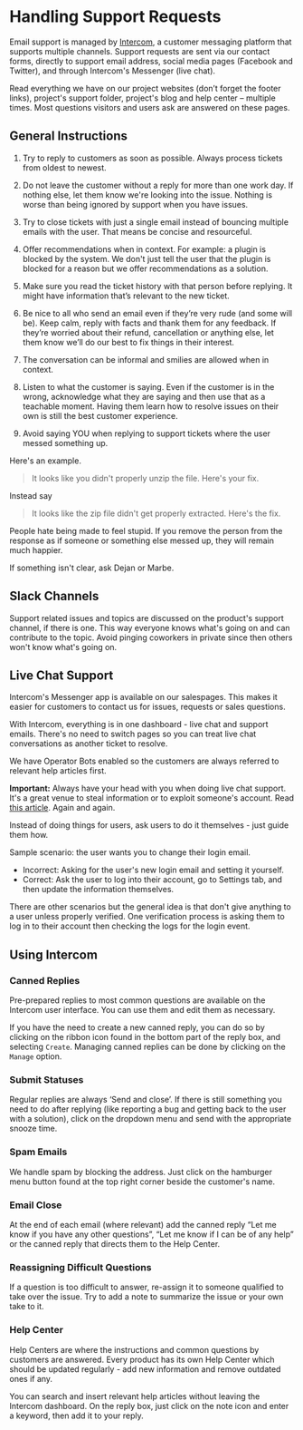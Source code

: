 # Handling Support Requests

Email support is managed by [Intercom](https://app.intercom.io), a customer messaging platform that supports multiple channels. Support requests are sent via our contact forms, directly to support email address, social media pages (Facebook and Twitter), and through Intercom's Messenger (live chat).

Read everything we have on our project websites (don’t forget the footer links), project's support folder, project's blog and help center – multiple times. Most questions visitors and users ask are answered on these pages.

## General Instructions

1. Try to reply to customers as soon as possible. Always process tickets from oldest to newest.

2. Do not leave the customer without a reply for more than one work day. If nothing else, let them know we're looking into the issue. Nothing is worse than being ignored by support when you have issues.

3. Try to close tickets with just a single email instead of bouncing multiple emails with the user. That means be concise and resourceful.

4. Offer recommendations when in context. For example: a plugin is blocked by the system. We don't just tell the user that the plugin is blocked for a reason but we offer recommendations as a solution.

5. Make sure you read the ticket history with that person before replying. It might have information that’s relevant to the new ticket.

6. Be nice to all who send an email even if they’re very rude (and some will be). Keep calm, reply with facts and thank them for any feedback. If they’re worried about their refund, cancellation or anything else, let them know we’ll do our best to fix things in their interest.

7. The conversation can be informal and smilies are allowed when in context.

8. Listen to what the customer is saying. Even if the customer is in the wrong, acknowledge what they are saying and then use that as a teachable moment. Having them learn how to resolve issues on their own is still the best customer experience.

9. Avoid saying YOU when replying to support tickets where the user messed something up.

Here's an example.

> It looks like you didn't properly unzip the file. Here's your fix.

Instead say

> It looks like the zip file didn't get properly extracted. Here's the fix.

People hate being made to feel stupid. If you remove the person from the response as if someone or something else messed up, they will remain much happier.

If something isn't clear, ask Dejan or Marbe. 

## Slack Channels

Support related issues and topics are discussed on the product's support channel, if there is one. This way everyone knows what's going on and can contribute to the topic. Avoid pinging coworkers in private since then others won't know what's going on.

## Live Chat Support

Intercom's Messenger app is available on our salespages. This makes it easier for customers to contact us for issues, requests or sales questions.

With Intercom, everything is in one dashboard - live chat and support emails. There's no need to switch pages so you can treat live chat conversations as another ticket to resolve. 

We have Operator Bots enabled so the customers are always referred to relevant help articles first.

**Important:** Always have your head with you when doing live chat support. It's a great venue to steal information or to exploit someone's account. Read [this article](https://medium.com/@espringe/amazon-s-customer-service-backdoor-be375b3428c4#.gspnzg3id). Again and again.

Instead of doing things for users, ask users to do it themselves - just guide them how.

Sample scenario: the user wants you to change their login email.

* Incorrect: Asking for the user's new login email and setting it yourself.
* Correct: Ask the user to log into their account, go to Settings tab, and then update the information themselves.

There are other scenarios but the general idea is that don't give anything to a user unless properly verified. One verification process is asking them to log in to their account then checking the logs for the login event.

## Using Intercom

### Canned Replies

Pre-prepared replies to most common questions are available on the Intercom user interface. You can use them and edit them as necessary. 

If you have the need to create a new canned reply, you can do so by clicking on the ribbon icon found in the bottom part of the reply box, and selecting `Create`. Managing canned replies can be done by clicking on the `Manage` option.

### Submit Statuses

Regular replies are always ‘Send and close’. If there is still something you need to do after replying (like reporting a bug and getting back to the user with a solution), click on the dropdown menu and send with the appropriate snooze time.

### Spam Emails

We handle spam by blocking the address. Just click on the hamburger menu button found at the top right corner beside the customer's name.

### Email Close

At the end of each email (where relevant) add the canned reply “Let me know if you have any other questions”, “Let me know if I can be of any help” or the canned reply that directs them to the Help Center.

### Reassigning Difficult Questions

If a question is too difficult to answer, re-assign it to someone qualified to take over the issue. Try to add a note to summarize the issue or your own take to it.

### Help Center

Help Centers are where the instructions and common questions by customers are answered. Every product has its own Help Center which should be updated regularly - add new information and remove outdated ones if any.

You can search and insert relevant help articles without leaving the Intercom dashboard. On the reply box, just click on the note icon and enter a keyword, then add it to your reply.
